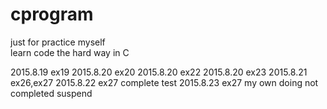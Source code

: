 # cprogram
just for practice myself  
learn code the hard way  in C

2015.8.19  ex19 
2015.8.20  ex20
2015.8.20  ex22
2015.8.20  ex23
2015.8.21  ex26,ex27
2015.8.22  ex27 complete
test
2015.8.23 ex27 my own doing  not completed  suspend


